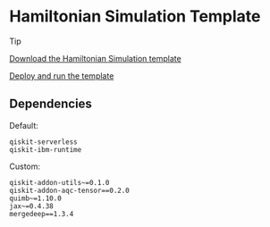 # Hamiltonian Simulation Template

> [!TIP]
> [Download the Hamiltonian Simulation template](https://ibm.biz/ham-sim-template)
>
> [Deploy and run the template](https://github.com/qiskit-community/qiskit-function-templates/blob/main/physics/hamiltonian_simulation/deploy_and_run.ipynb)

## Dependencies

Default:
```
qiskit-serverless
qiskit-ibm-runtime
````

Custom:
```
qiskit-addon-utils~=0.1.0
qiskit-addon-aqc-tensor==0.2.0
quimb~=1.10.0
jax~=0.4.38
mergedeep==1.3.4
```

